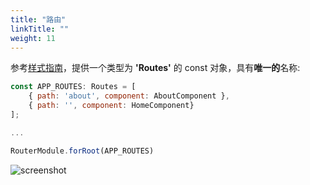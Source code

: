 ```yaml
---
title: "路由"
linkTitle: ""
weight: 11
---
```


参考[样式指南](https://angular.io/docs/ts/latest/guide/router.html#!#routing-module)，提供一个类型为 **'Routes'** 的 const 对象，具有**唯一的**名称:

```js
const APP_ROUTES: Routes = [
    { path: 'about', component: AboutComponent },
    { path: '', component: HomeComponent}
];

...

RouterModule.forRoot(APP_ROUTES)
```

![screenshot](/assets/img/screenshots/routing.png)
